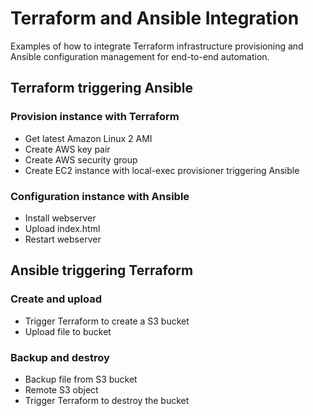 # Terraform and Ansible Integration

Examples of how to integrate Terraform infrastructure provisioning and Ansible configuration management for end-to-end automation.

## Terraform triggering Ansible

### Provision instance with Terraform

* Get latest Amazon Linux 2 AMI
* Create AWS key pair
* Create AWS security group
* Create EC2 instance with local-exec provisioner triggering Ansible

### Configuration instance with Ansible

* Install webserver
* Upload index.html
* Restart webserver

## Ansible triggering Terraform

### Create and upload

* Trigger Terraform to create a S3 bucket
* Upload file to bucket

### Backup and destroy

* Backup file from S3 bucket
* Remote S3 object
* Trigger Terraform to destroy the bucket